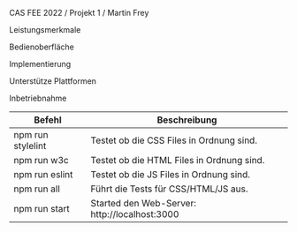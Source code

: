 CAS FEE 2022 / Projekt 1 / Martin Frey

Leistungsmerkmale

Bedienoberfläche

Implementierung

Unterstütze Plattformen 

Inbetriebnahme

| Befehl  |  Beschreibung |
|---|---|
| npm run stylelint  |   Testet ob die CSS Files in Ordnung sind. |
| npm run w3c  |   Testet ob die HTML Files in Ordnung sind. |
| npm run eslint  |  Testet ob die JS Files in Ordnung sind. |
| npm run all  |   Führt die Tests für CSS/HTML/JS aus. |
| npm run start  |  Started den Web-Server: http://localhost:3000 |
